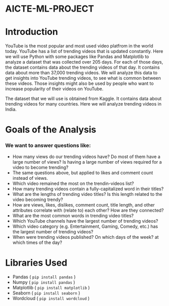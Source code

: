 # AICTE-ML-PROJECT
# Introduction

YouTube is the most popular and most used video platfrom in the world today. YouTube has a list of trending videos that is updated constantly. Here we will use Python with some packages like Pandas and Matplotlib to analyze a dataset that was collected over 205 days. For each of those days, the dataset contains data about the trending videos of that day. It contains data about more than 37,000 trending videos. We will analyze this data to get insights into YouTube trending videos, to see what is common between these videos. Those insights might also be used by people who want to increase popularity of their videos on YouTube.

The dataset that we will use is obtained from Kaggle. It contains data about trending videos for many countries. Here we will analyze trending videos in India.

# Goals of the Analysis

### We want to answer questions like:

* How many views do our trending videos have? Do most of them have a large number of views? Is having a large number of views required for a video to become trending?
* The same questions above, but applied to likes and comment count instead of views.
* Which video remained the most on the trendin-videos list?
* How many trending videos contain a fully-capitalized word in their titles?
* What are the lengths of trending video titles? Is this length related to the video becoming trendy?
* How are views, likes, dislikes, comment count, title length, and other attributes correlate with (relate to) each other? How are they connected?
* What are the most common words in trending video titles?
* Which YouTube channels have the largest number of trending videos?
* Which video category (e.g. Entertainment, Gaming, Comedy, etc.) has the largest number of trending videos?
* When were trending videos published? On which days of the week? at which times of the day?

# Libraries Used

* Pandas ( `pip install pandas` )
* Numpy ( `pip install pandas` )
* Matplotlib ( `pip install matplotlib` )
* Seaborn ( `pip install seaborn` )
* Wordcloud ( `pip install wordcloud` )

